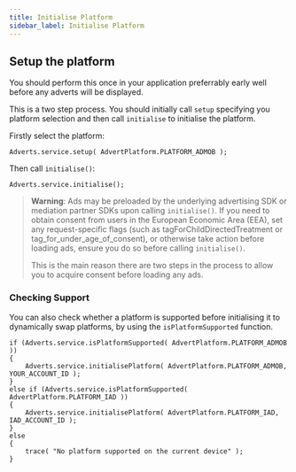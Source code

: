 ```yaml
---
title: Initialise Platform
sidebar_label: Initialise Platform
---
```


## Setup the platform

You should perform this once in your application preferrably early well before any adverts will be displayed. 

This is a two step process. You should initially call `setup` specifying you platform selection and then call `initialise` to initialise the platform.


Firstly select the platform:

```as3
Adverts.service.setup( AdvertPlatform.PLATFORM_ADMOB );
```

Then call `initialise()`:

```as3
Adverts.service.initialise();
```


>
> **Warning**: Ads may be preloaded by the underlying advertising SDK or mediation partner SDKs upon calling `initialise()`. If you need to obtain consent from users in the European Economic Area (EEA), set any request-specific flags (such as tagForChildDirectedTreatment or tag_for_under_age_of_consent), or otherwise take action before loading ads, ensure you do so before calling `initialise()`. 
>
> This is the main reason there are two steps in the process to allow you to acquire consent before loading any ads.
>



### Checking Support

You can also check whether a platform is supported before initialising it to dynamically swap platforms, 
by using the `isPlatformSupported` function.

```as3
if (Adverts.service.isPlatformSupported( AdvertPlatform.PLATFORM_ADMOB ))
{
	Adverts.service.initialisePlatform( AdvertPlatform.PLATFORM_ADMOB, YOUR_ACCOUNT_ID );
}
else if (Adverts.service.isPlatformSupported( AdvertPlatform.PLATFORM_IAD ))
{
	Adverts.service.initialisePlatform( AdvertPlatform.PLATFORM_IAD, IAD_ACCOUNT_ID );
}
else
{
	trace( "No platform supported on the current device" );
}
```


